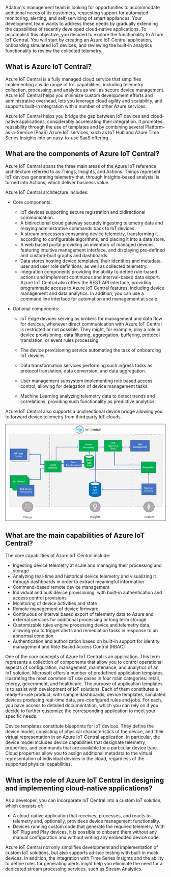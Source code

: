 ﻿Adatum's management team is looking for opportunities to accommodate additional needs of its customers, requesting support for automated monitoring, alerting, and self-servicing of smart appliances. Your development team wants to address these needs by gradually extending the capabilities of recently developed cloud-native applications. To accomplish this objective, you decided to explore the functionality fo Azure IoT Central. You will start by creating an Azure IoT Central application, onboarding simulated IoT devices, and reviewing the built-in analytics functionality to review the collected telemetry.

## What is Azure IoT Central?

Azure IoT Central is a fully managed cloud service that simplifies implementing a wide range of IoT capabilities, including telemetry collection, processing, and analytics as well as secure device management. Azure IoT Central helps you minimize custom development efforts and administrative overhead, lets you leverage cloud agility and scalability, and supports built-in integration with a number of other Azure services. 

Azure IoT Central helps you bridge the gap between IoT devices and cloud-native applications, considerably accelerating their integration. It promotes reusability through the use of templates and by combining several Platform-as-a-Service (PaaS) Azure IoT services, such as IoT Hub and Azure Time Series Insights into an easy-to-use SaaS offering.

## What are the components of Azure IoT Central?

Azure IoT Central spans the three main areas of the Azure IoT reference architecture referred to as Things, Insights, and Actions. Things represent IoT devices generating telemetry that, through Insights-based analysis, is turned into Actions, which deliver business value. 

Azure IoT Central architecture includes:

- Core components:

   - IoT devices supporting secure registration and bidirectional communication.
   - A bidirectional cloud gateway securely ingesting telemetry data and relaying administrative commands back to IoT devices. 
   - A stream processors consuming device telemetry, transforming it according to configurable algorithms, and placing it into a data store.
   - A web based portal providing an inventory of managed devices, featuring intuitive management interface, and displaying pre-defined and custom-built graphs and dashboards. 
   - Data stores hosting device templates, their identities and metadata, user and user role definitions, as well as collected telemetry.
   - Integration components providing the ability to define rule-based actions and implement continuous and interval-based data export. Azure IoT Central also offers the REST API interface, providing programmatic access to Azure IoT Central features, including device management and data analytics. In addition, you can use a command line interface for automation and management at scale.

- Optional components:
   - IoT Edge devices serving as brokers for management and data flow for devices, whenever direct communication with Azure IoT Central is restricted or not possible. They might, for example, play a role in device provisioning, data filtering, aggregation, buffering, protocol translation, or event rules processing.

   - The device provisioning service automating the task of onboarding IoT devices.
   - Data transformation services performing such ingress tasks as protocol translation, data conversion, and data aggregation.
   - User management subsystem implementing role based access control, allowing for delegation of device management tasks. 
   - Machine Learning analyzing telemetry data to detect trends and correlations, providing such functionality as predictive analytics.

Azure IoT Central also supports a unidirectional device bridge allowing you to forward device telemetry from third party IoT clouds.

![Image that shows the high level architecture of Azure IoT Central](../media/2-iot-central-solution-architecture.png)

## What are the main capabilities of Azure IoT Central?

The core capabilities of Azure IoT Central include:

- Ingesting device telemetry at scale and managing their processing and storage
- Analyzing real-time and historical device telemetry and visualizing it through dashboards in order to extract meaningful information
- Command-based remote device management
- Individual and bulk device provisioning, with built-in authentication and access control provisions
- Monitoring of device activities and state
- Remote management of device firmware
- Continuous or interval based export of telemetry data to Azure and external services for additional processing or long term storage
- Customizable rules engine processing device and telemetry data, allowing you to trigger alerts and remediation tasks in response to an abnormal condition
- Authentication and authorization based on built-in support for identity management and Role-Based Access Control (RBAC)

One of the core concepts of Azure IoT Central is an application. This term represents a collection of components that allow you to control operational aspects of configuration, management, maintenance, and analytics of an IoT solution. Microsoft offers a number of predefined application templates, illustrating the most common IoT use cases in four main categories: retail, energy, government, and healthcare. The purpose of application templates is to assist with development of IoT solutions. Each of them constitutes a ready-to-use product, with sample dashboards, device templates, simulated devices producing real-time data, pre-configured rules and jobs. For each, you have access to detailed documentation, which you can rely on if you decide to further customize the corresponding application to meet your specific needs. 

Device templates constitute blueprints for IoT devices. They define the device model, consisting of physical characteristics of the device, and their virtual representation in an Azure IoT Central application. In particular, the device model includes device capabilities that designate telemetry, properties, and commands that are available for a particular device type. Cloud properties allow you to assign additional metadata to the virtual representation of individual devices in the cloud, regardless of the supported physical capabilities. 

## What is the role of Azure IoT Central in designing and implementing cloud-native applications?

As a developer, you can incorporate IoT Central into a custom IoT solution, which consists of:

- A cloud-native application that receives, processes, and reacts to telemetry and, optionally, providees device management functionality.
- Devices running custom code that generate the required telemetry. With IoT Plug and Play devices, it is possible to onboard them without any manual configuration and without writing any embedded device code. 

Azure IoT Central not only simplifies development and implementation of custom IoT solutions, but also supports ad-hoc testing with built-in mock devices. In addition, the integration with Time Series Insights and the ability to define rules for generating alerts might help you eliminate the need for a dedicated stream processing services, such as Stream Analytics. 
